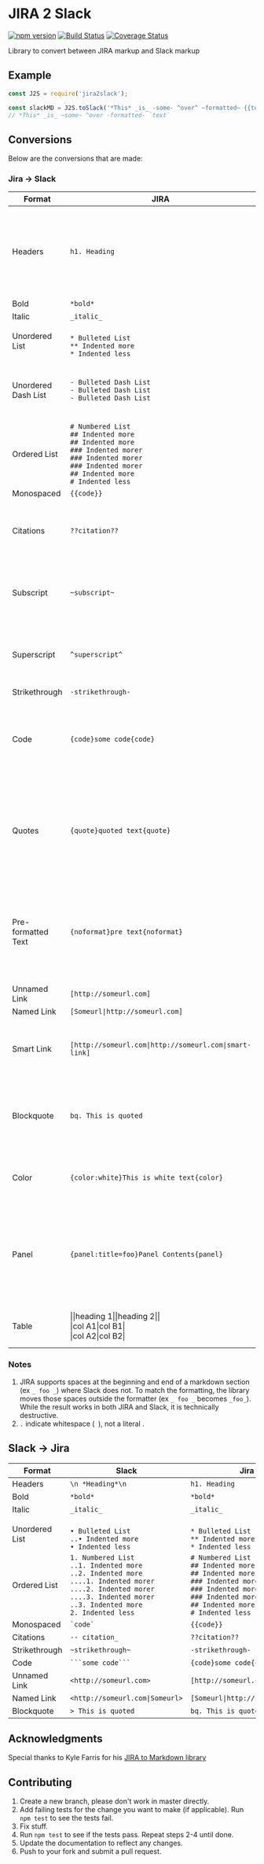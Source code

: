 # JIRA 2 Slack

[![npm version](https://badge.fury.io/js/jira2slack.svg)](https://badge.fury.io/js/jira2slack) [![Build Status](https://github.com/shaunburdick/jira2slack/actions/workflows/test.yml/badge.svg)](https://github.com/shaunburdick/jira2slack/actions/workflows/test.yml) [![Coverage Status](https://coveralls.io/repos/github/shaunburdick/jira2slack/badge.svg?branch=main)](https://coveralls.io/github/shaunburdick/jira2slack?branch=main)

Library to convert between JIRA markup and Slack markup

## Example

```javascript
const J2S = require('jira2slack');

const slackMD = J2S.toSlack('*This* _is_ -some- ^over^ ~formatted~ {{text}}');
// *This* _is_ ~some~ ^over -formatted- `text`
```

## Conversions

Below are the conversions that are made:

### Jira -> Slack

| Format | JIRA | Slack | Destructive | Notes |
| ------ | ---- | ----- | ----------- | ----- |
| Headers | `h1. Heading` | `\n *Heading*\n` | Yes | Slack doesn't support headers so library converts headers to bolded text on it's own line |
| Bold   | `*bold*` | `*bold*` | Sometimes | [[1]](notes) |
| Italic | `_italic_` | `_italic_` | Sometimes | [[1]](notes) |
| Unordered List | <br>`* Bulleted List`<br>`** Indented more`<br>`* Indented less` | <br>`• Bulleted List`<br>`..• Indented more`<br>`• Indented less` | No | [[2]](notes) |
| Unordered Dash List | `- Bulleted Dash List`<br>`- Bulleted Dash List`<br>`- Bulleted Dash List` | `• Bulleted Dash List`<br>`• Bulleted Dash List`<br>`• Bulleted Dash List` | Yes | Ambigious result from Bulleted list so reversal results in use of astericks |
|Ordered List | `# Numbered List`<br>`## Indented more`<br>`## Indented more`<br>`### Indented morer`<br>`### Indented morer`<br>`### Indented morer`<br>`## Indented more`<br>`# Indented less` | `1. Numbered List`<br>`..1. Indented more`<br>`..2. Indented more`<br>`....1. Indented morer`<br>`....2. Indented morer`<br>`....3. Indented morer`<br>`..3. Indented more`<br>`2. Indented less` | No | [[1]](notes)[[2]](notes) |
| Monospaced | `{{code}}` | `` `code` `` | No | |
| Citations | `??citation??` | `-- citation_` | Yes | Slack doesn't have citations, but I can replicate resulting format |
| Subscript | `~subscript~` | `_subscript` | Yes | Slack doesn't have subscript, but I denote it with a single underscore |
| Superscript | `^superscript^` | `^superscript` | Yes | Slack doesn't have superscript, but I denote it with a single carret |
| Strikethrough | `-strikethrough-` | `~strikethrough~` | Sometimes | [[1]](notes) |
| Code | `{code}some code{code}` | `` ```some code``` `` | Yes | Slack doesn't support specify the language, so that is removed during conversion |
| Quotes | `{quote}quoted text{quote}` | `` ```quoted text``` `` | Yes | Slack does't support quoted text so the library uses preformmated `` ``` `` instead. This makes it impossible to convert back. |
| Pre-formatted Text | `{noformat}pre text{noformat}` | `` ```pre text``` `` | Yes | Slack does't support no format text so the library uses preformmated `` ``` `` instead. This makes it impossible to convert back. |
| Unnamed Link | `[http://someurl.com]` | `<http://someurl.com>` | No | |
| Named Link | `[Someurl\|http://someurl.com]` | `<http://someurl.com\|Someurl>` | No | |
| Smart Link | `[http://someurl.com\|http://someurl.com\|smart-link]` | `<http://someurl.com>` | Yes | Slack doesn't support smart links so we just strip it down to a regular link |
| Blockquote | `bq. This is quoted` | `> This is quoted` | Sometimes | Slack doesn't support multi-line blockquotes (>>>) so those are ignored |
| Color | `{color:white}This is white text{color}` | `This is white text` | Yes | Slack doesn't support colored text so it is removed. |
| Panel | `{panel:title=foo}Panel Contents{panel}` | Panel: <br>&#124; foo &#124;<br>&#124; --- &#124;<br>&#124; Panel Contents &#124; | Yes | Slack doesn't support panels, so the library attempts to replicate the format. This makes it impossible to convert back. |
| Table | &#124;&#124;heading 1&#124;&#124;heading 2&#124;&#124;<br>&#124;col A1&#124;col B1&#124;<br>&#124;col A2&#124;col B2&#124; | &#124;heading 1&#124;heading 2&#124;<br>&#124; --- &#124; --- &#124;<br>&#124;col A1&#124;col B1&#124;<br>&#124;col A2&#124;col B2&#124; | No | |

### Notes

1. JIRA supports spaces at the beginning and end of a markdown section (ex `_ foo _`) where Slack does not. To match the formatting, the library moves those spaces outside the formatter (ex `_ foo _` becomes ` _foo_ `). While the result works in both JIRA and Slack, it is technically destructive.
2. `.` indicate whitespace (` `), not a literal .

## Slack -> Jira

| Format | Slack | Jira | Destructive | Notes |
| ------ | ---- | ----- | ----------- | ----- |
| Headers | `\n *Heading*\n` | `h1. Heading` | No | |
| Bold   | `*bold*` | `*bold*` | No |  |
| Italic | `_italic_` | `_italic_` | No | |
| Unordered List | <br>`• Bulleted List`<br>`..• Indented more`<br>`• Indented less` | <br>`* Bulleted List`<br>`** Indented more`<br>`* Indented less` | No | [[2]](notes) |
|Ordered List | `1. Numbered List`<br>`..1. Indented more`<br>`..2. Indented more`<br>`....1. Indented morer`<br>`....2. Indented morer`<br>`....3. Indented morer`<br>`..3. Indented more`<br>`2. Indented less` | `# Numbered List`<br>`## Indented more`<br>`## Indented more`<br>`### Indented morer`<br>`### Indented morer`<br>`### Indented morer`<br>`## Indented more`<br>`# Indented less` | No | [[2]](notes) |
| Monospaced | `` `code` `` | `{{code}}` | No | |
| Citations | `-- citation_` | `??citation??` | No | |
| Strikethrough | `~strikethrough~` | `-strikethrough-` | No | |
| Code | `` ```some code``` `` | `{code}some code{code}` | No | |
| Unnamed Link | `<http://someurl.com>` | `[http://someurl.com]` | No | |
| Named Link | `<http://someurl.com\|Someurl>` | `[Someurl\|http://someurl.com]` | No | |
| Blockquote | `> This is quoted` | `bq. This is quoted` | No | |

## Acknowledgments

Special thanks to Kyle Farris for his [JIRA to Markdown library](https://github.com/kylefarris/J2M)

## Contributing

1. Create a new branch, please don't work in master directly.
2. Add failing tests for the change you want to make (if applicable). Run `npm test` to see the tests fail.
3. Fix stuff.
4. Run `npm test` to see if the tests pass. Repeat steps 2-4 until done.
5. Update the documentation to reflect any changes.
6. Push to your fork and submit a pull request.

